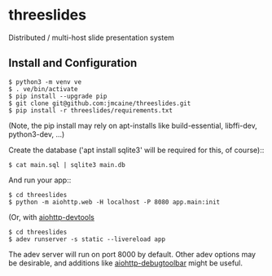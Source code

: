 # threeslides
Distributed / multi-host slide presentation system

## Install and Configuration

	$ python3 -m venv ve
	$ . ve/bin/activate
	$ pip install --upgrade pip
	$ git clone git@github.com:jmcaine/threeslides.git
	$ pip install -r threeslides/requirements.txt

(Note, the pip install may rely on apt-installs like build-essential, libffi-dev, python3-dev, ...)

Create the database ('apt install sqlite3' will be required for this, of course)::

	$ cat main.sql | sqlite3 main.db

And run your app::

	$ cd threeslides
	$ python -m aiohttp.web -H localhost -P 8080 app.main:init
	
(Or, with [aiohttp-devtools](https://github.com/aio-libs/aiohttp-devtools)

	$ cd threeslides
	$ adev runserver -s static --livereload app

The adev server will run on port 8000 by default.  Other adev options may be
desirable, and additions like [aiohttp-debugtoolbar](https://github.com/aio-libs/aiohttp-debugtoolbar)
might be useful.


